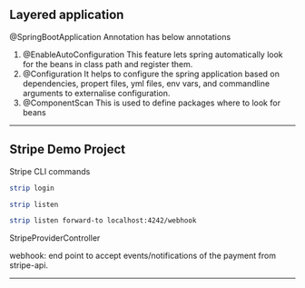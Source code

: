 ## Layered application ##
@SpringBootApplication Annotation has below annotations
1. @EnableAutoConfiguration
	This feature lets spring automatically look for the beans in class path and register them. 
2. @Configuration
	It helps to configure the spring application based on dependencies, propert files, yml files, env vars, 
	and commandline arguments to externalise configuration.
3. @ComponentScan
	This is used to define packages where to look for beans 

---

## Stripe Demo Project ##
Stripe CLI commands 
```bash
strip login
```
```bash
strip listen
```

```bash
strip listen forward-to localhost:4242/webhook
```

StripeProviderController

webhook: end point to accept events/notifications of the payment from stripe-api. 

---